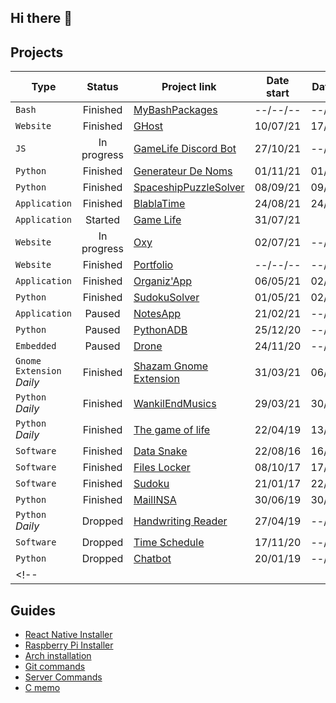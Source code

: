 ## Hi there 👋

## Projects

| Type | Status | Project link | Date start | Date End | Duration | Collaborator(s) |
|------|:------:|--------------|------------|:--------:|:--------:|:---------------:|
| `Bash` | Finished | [MyBashPackages](https://github.com/Gerem66/MyBashPackages) | --/--/-- | --/--/-- | | |
| `Website` | Finished | [GHost](https://github.com/Gerem66/GHost) | 10/07/21 | 17/07/21 | 1 week | |
| `JS` | In progress | [GameLife Discord Bot](https://github.com/Gerem66/GLBot) | 27/10/21 | --/--/-- | |
| `Python` | Finished | [Generateur De Noms](https://github.com/Gerem66/GenerateurDeNoms) | 01/11/21 | 01/11/21 | 2 hours | |
| `Python` | Finished | [SpaceshipPuzzleSolver](https://github.com/Gerem66/SpaceshipPuzzleSolver) | 08/09/21 | 09/09/21 | 1 day | |
| `Application` | Finished | [BlablaTime](https://github.com/Gerem66/BlablaTime) | 24/08/21 | 24/08/21 | 8 hours | [@AphroMad](https://github.com/AphroMad) |
| `Application` | Started | [Game Life](https://github.com/Gerem66/GameLife) | 31/07/21 | | | [@AphroMad](https://github.com/AphroMad) |
| `Website` | In progress | [Oxy](https://github.com/Gerem66/Oxy) | 02/07/21 | --/--/-- | | | |
| `Website` | Finished | [Portfolio](https://github.com/Gerem66/Projects) | --/--/-- | --/--/-- | | | |
| `Application` | Finished | [Organiz'App](https://github.com/Gerem66/Organizapp) | 06/05/21 | 02/08/21 | 1 month | [@AphroMad](https://github.com/AphroMad) |
| `Python` | Finished | [SudokuSolver](https://github.com/Gerem66/SudokuSolver) | 01/05/21 | 02/05/21 | 2 days | |
| `Application` | Paused | [NotesApp](https://github.com/Gerem66/NotesApp) | 21/02/21 | --/--/-- | | [@AphroMad](https://github.com/AphroMad) |
| `Python` | Paused | [PythonADB](https://github.com/Gerem66/PythonADB) | 25/12/20 | --/--/-- | | [@AphroMad](https://github.com/AphroMad) |
| `Embedded` | Paused | [Drone](https://github.com/Gerem66/Entreprise1) | 24/11/20 | --/--/-- | | | |
| `Gnome Extension` *Daily* | Finished | [Shazam Gnome Extension](https://github.com/Gerem66/Shazam "Extension for Gnome 3.8") | 31/03/21 | 06/04/21 | 3 days | |
| `Python` *Daily* | Finished | [WankilEndMusics](https://github.com/Gerem66/WankilEndMusics "Find musics on YouTube video/playlist") | 29/03/21 | 30/03/21 | 3 days | |
| `Python` *Daily* | Finished | [The game of life](https://github.com/Gerem66/Jeu_de_la_Vie "Conway's game of life") | 22/04/19 | 13/05/19 | 3 days | |
| `Software` | Finished | [Data Snake](https://github.com/Gerem66/Data_Snake "Data management software for reptiles (win/linux)") | 22/08/16 | 16/06/20 | 1 year | |
| `Software` | Finished | [Files Locker](https://github.com/Gerem66/Files-Locker "Data encryption software (win/linux)") | 08/10/17 | 17/03/19 | 1 year | |
| `Software` | Finished | [Sudoku](https://github.com/Gerem66/Sudoku "Sudoku solver") | 21/01/17 | 22/01/17 | 1 day | |
| `Python` | Finished | [MailINSA](https://github.com/Gerem66/MailINSA "Mail reading + filter") | 30/06/19 | 30/06/19 | 1 day | |
| `Python` *Daily* | Dropped | [Handwriting Reader](https://github.com/Gerem66/Handwriting_Reader) | 27/04/19 | --/--/-- | | |
| `Software` | Dropped | [Time Schedule](https://github.com/Gerem66/EmploiDuTemps) | 17/11/20 | --/--/-- | | |
| `Python` | Dropped | [Chatbot](https://github.com/Gerem66/Chatbot) | 20/01/19 | --/--/-- | | |
<!-- | | | | | | | | -->

## Guides
* [React Native Installer](https://github.com/Gerem66/RN-Installer)
* [Raspberry Pi Installer](https://github.com/Gerem66/RaspInstaller)
* [Arch installation](https://github.com/Gerem66/InstallArch)
* [Git commands](https://github.com/Gerem66/GitCommands)
* [Server Commands](https://github.com/Gerem66/ServerCommands)
* [C memo](https://github.com/Gerem66/C)
